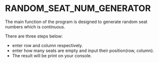 # RANDOM_SEAT_NUM_GENERATOR

The main function of the program is designed to generate random seat numbers which is continuous.

There are three steps below:

- enter row and column respectively.
- enter how many seats are empty and input their position(row, column).
- The result will be print on your console.
